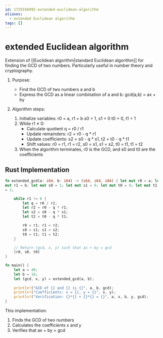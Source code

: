 ```yaml
---
id: 1725556992-extended-euclidean-algorithm
aliases:
  - extended Euclidean algorithm
tags: []
---
```


# extended Euclidean algorithm
Extension of [[Euclidean algorithm|standard Euclidean algorithm]] for
finding the GCD of two numbers. Particularly useful in number theory and
cryptography.

1. Purpose:
   - Find the GCD of two numbers a and b
   - Express the GCD as a linear combination of a and b: gcd(a,b) = ax + by

2. Algorithm steps:
   1. Initialize variables:
      r0 = a, r1 = b
      s0 = 1, s1 = 0
      t0 = 0, t1 = 1
   2. While r1 ≠ 0:
      - Calculate quotient q = r0 / r1
      - Update remainders: r2 = r0 - q * r1
      - Update coefficients: s2 = s0 - q * s1, t2 = t0 - q * t1
      - Shift values: r0 = r1, r1 = r2, s0 = s1, s1 = s2, t0 = t1, t1 = t2
   3. When the algorithm terminates, r0 is the GCD, and s0 and t0 are the coefficients

## Rust Implementation
```rust
fn extended_gcd(a: i64, b: i64) -> (i64, i64, i64) { let mut r0 = a; let
mut r1 = b; let mut s0 = 1; let mut s1 = 0; let mut t0 = 0; let mut t1
= 1;

    while r1 != 0 {
        let q = r0 / r1;
        let r2 = r0 - q * r1;
        let s2 = s0 - q * s1;
        let t2 = t0 - q * t1;

        r0 = r1; r1 = r2;
        s0 = s1; s1 = s2;
        t0 = t1; t1 = t2;
    }

    // Return (gcd, x, y) such that ax + by = gcd
    (r0, s0, t0)
}

fn main() {
    let a = 48;
    let b = 18;
    let (gcd, x, y) = extended_gcd(a, b);
    
    println!("GCD of {} and {} is {}", a, b, gcd);
    println!("Coefficients: x = {}, y = {}", x, y);
    println!("Verification: {}*{} + {}*{} = {}", a, x, b, y, gcd);
}
```

This implementation:
1. Finds the GCD of two numbers
2. Calculates the coefficients x and y
3. Verifies that ax + by = gcd
